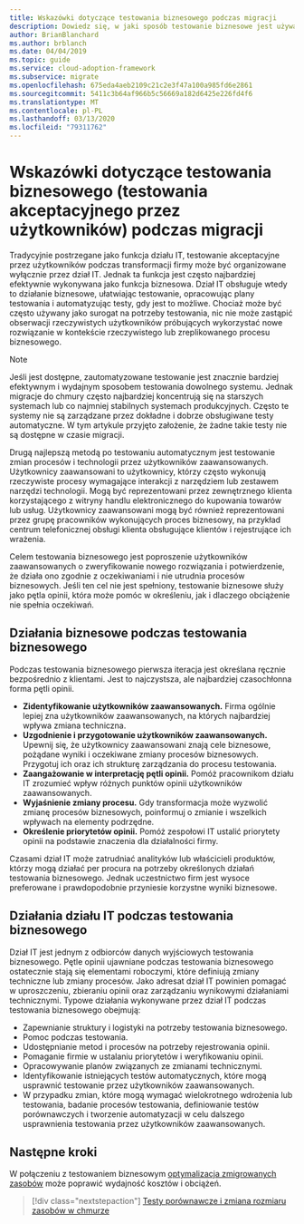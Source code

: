 ```yaml
---
title: Wskazówki dotyczące testowania biznesowego podczas migracji
description: Dowiedz się, w jaki sposób testowanie biznesowe jest używane do żądania weryfikacji, że wydajność rozwiązania jest w linii z oczekiwaniami i nie utrudnia procesów biznesowych.
author: BrianBlanchard
ms.author: brblanch
ms.date: 04/04/2019
ms.topic: guide
ms.service: cloud-adoption-framework
ms.subservice: migrate
ms.openlocfilehash: 675eda4aeb2109c21c2e3f47a100a985fd6e2861
ms.sourcegitcommit: 5411c3b64af966b5c56669a182d6425e226fd4f6
ms.translationtype: MT
ms.contentlocale: pl-PL
ms.lasthandoff: 03/13/2020
ms.locfileid: "79311762"
---
```

# <a name="guidance-for-business-testing-uat-during-migration"></a>Wskazówki dotyczące testowania biznesowego (testowania akceptacyjnego przez użytkowników) podczas migracji

Tradycyjnie postrzegane jako funkcja działu IT, testowanie akceptacyjne przez użytkowników podczas transformacji firmy może być organizowane wyłącznie przez dział IT. Jednak ta funkcja jest często najbardziej efektywnie wykonywana jako funkcja biznesowa. Dział IT obsługuje wtedy to działanie biznesowe, ułatwiając testowanie, opracowując plany testowania i automatyzując testy, gdy jest to możliwe. Chociaż może być często używany jako surogat na potrzeby testowania, nic nie może zastąpić obserwacji rzeczywistych użytkowników próbujących wykorzystać nowe rozwiązanie w kontekście rzeczywistego lub zreplikowanego procesu biznesowego.

> [!NOTE]
> Jeśli jest dostępne, zautomatyzowane testowanie jest znacznie bardziej efektywnym i wydajnym sposobem testowania dowolnego systemu. Jednak migracje do chmury często najbardziej koncentrują się na starszych systemach lub co najmniej stabilnych systemach produkcyjnych. Często te systemy nie są zarządzane przez dokładne i dobrze obsługiwane testy automatyczne. W tym artykule przyjęto założenie, że żadne takie testy nie są dostępne w czasie migracji.

Drugą najlepszą metodą po testowaniu automatycznym jest testowanie zmian procesów i technologii przez użytkowników zaawansowanych. Użytkownicy zaawansowani to użytkownicy, którzy często wykonują rzeczywiste procesy wymagające interakcji z narzędziem lub zestawem narzędzi technologii. Mogą być reprezentowani przez zewnętrznego klienta korzystającego z witryny handlu elektronicznego do kupowania towarów lub usług. Użytkownicy zaawansowani mogą być również reprezentowani przez grupę pracowników wykonujących proces biznesowy, na przykład centrum telefonicznej obsługi klienta obsługujące klientów i rejestrujące ich wrażenia.

Celem testowania biznesowego jest poproszenie użytkowników zaawansowanych o zweryfikowanie nowego rozwiązania i potwierdzenie, że działa ono zgodnie z oczekiwaniami i nie utrudnia procesów biznesowych. Jeśli ten cel nie jest spełniony, testowanie biznesowe służy jako pętla opinii, która może pomóc w określeniu, jak i dlaczego obciążenie nie spełnia oczekiwań.

## <a name="business-activities-during-business-testing"></a>Działania biznesowe podczas testowania biznesowego

Podczas testowania biznesowego pierwsza iteracja jest określana ręcznie bezpośrednio z klientami. Jest to najczystsza, ale najbardziej czasochłonna forma pętli opinii.

- **Zidentyfikowanie użytkowników zaawansowanych.** Firma ogólnie lepiej zna użytkowników zaawansowanych, na których najbardziej wpływa zmiana techniczna.
- **Uzgodnienie i przygotowanie użytkowników zaawansowanych.** Upewnij się, że użytkownicy zaawansowani znają cele biznesowe, pożądane wyniki i oczekiwane zmiany procesów biznesowych. Przygotuj ich oraz ich strukturę zarządzania do procesu testowania.
- **Zaangażowanie w interpretację pętli opinii.** Pomóż pracownikom działu IT zrozumieć wpływ różnych punktów opinii użytkowników zaawansowanych.
- **Wyjaśnienie zmiany procesu.** Gdy transformacja może wyzwolić zmianę procesów biznesowych, poinformuj o zmianie i wszelkich wpływach na elementy podrzędne.
- **Określenie priorytetów opinii.** Pomóż zespołowi IT ustalić priorytety opinii na podstawie znaczenia dla działalności firmy.

Czasami dział IT może zatrudniać analityków lub właścicieli produktów, którzy mogą działać per procura na potrzeby określonych działań testowania biznesowego. Jednak uczestnictwo firm jest wysoce preferowane i prawdopodobnie przyniesie korzystne wyniki biznesowe.

## <a name="it-activities-during-business-testing"></a>Działania działu IT podczas testowania biznesowego

Dział IT jest jednym z odbiorców danych wyjściowych testowania biznesowego. Pętle opinii ujawniane podczas testowania biznesowego ostatecznie stają się elementami roboczymi, które definiują zmiany techniczne lub zmiany procesów. Jako adresat dział IT powinien pomagać w uproszczeniu, zbieraniu opinii oraz zarządzaniu wynikowymi działaniami technicznymi. Typowe działania wykonywane przez dział IT podczas testowania biznesowego obejmują:

- Zapewnianie struktury i logistyki na potrzeby testowania biznesowego.
- Pomoc podczas testowania.
- Udostępnianie metod i procesów na potrzeby rejestrowania opinii.
- Pomaganie firmie w ustalaniu priorytetów i weryfikowaniu opinii.
- Opracowywanie planów związanych ze zmianami technicznymi.
- Identyfikowanie istniejących testów automatycznych, które mogą usprawnić testowanie przez użytkowników zaawansowanych.
- W przypadku zmian, które mogą wymagać wielokrotnego wdrożenia lub testowania, badanie procesów testowania, definiowanie testów porównawczych i tworzenie automatyzacji w celu dalszego usprawnienia testowania przez użytkowników zaawansowanych.

## <a name="next-steps"></a>Następne kroki

W połączeniu z testowaniem biznesowym [optymalizacja zmigrowanych zasobów](./optimize.md) może poprawić wydajność kosztów i obciążeń.

> [!div class="nextstepaction"]
> [Testy porównawcze i zmiana rozmiaru zasobów w chmurze](./optimize.md)
